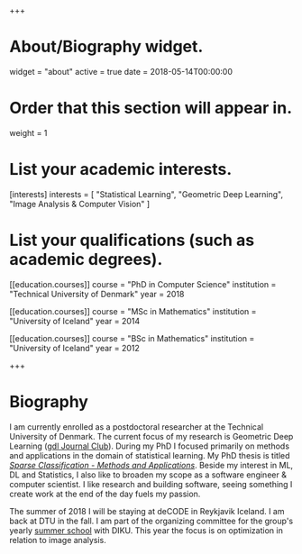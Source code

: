 +++
# About/Biography widget.
widget = "about"
active = true
date = 2018-05-14T00:00:00

# Order that this section will appear in.
weight = 1

# List your academic interests.
[interests]
  interests = [
    "Statistical Learning",
    "Geometric Deep Learning",
    "Image Analysis & Computer Vision"
  ]

# List your qualifications (such as academic degrees).
[[education.courses]]
  course = "PhD in Computer Science"
  institution = "Technical University of Denmark"
  year = 2018

[[education.courses]]
  course = "MSc in Mathematics"
  institution = "University of Iceland"
  year = 2014

[[education.courses]]
  course = "BSc in Mathematics"
  institution = "University of Iceland"
  year = 2012
 
+++

# Biography

I am currently enrolled as a postdoctoral researcher at the Technical University of Denmark. The current focus of my research is Geometric Deep Learning ([gdl Journal Club](http://geo-dl.compute.dtu.dk)). During my PhD I focused primarily on methods and applications in the domain of statistical learning. My PhD thesis is titled [*Sparse Classification - Methods and Applications*](http://orbit.dtu.dk/ws/files/146993098/phd471_Einarsson_G.pdf). Beside my interest in ML, DL and Statistics, I also like to broaden my scope as a software engineer & computer scientist. I like research and building software, seeing something I create work at the end of the day fuels my passion.

The summer of 2018 I will be staying at deCODE in Reykjavik Iceland. I am back at DTU in the fall. I am part of the organizing committee for the group's yearly [summer school](http://optimization-image-analysis.compute.dtu.dk) with DIKU. This year the focus is on optimization in relation to image analysis. 
